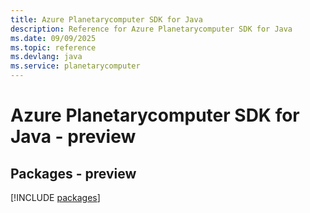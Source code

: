 ```yaml
---
title: Azure Planetarycomputer SDK for Java
description: Reference for Azure Planetarycomputer SDK for Java
ms.date: 09/09/2025
ms.topic: reference
ms.devlang: java
ms.service: planetarycomputer
---
```

# Azure Planetarycomputer SDK for Java - preview
## Packages - preview
[!INCLUDE [packages](planetarycomputer-index.md)]